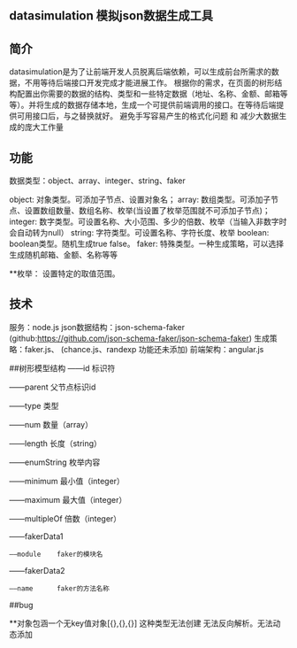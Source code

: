 ## datasimulation 模拟json数据生成工具

## 简介
datasimulation是为了让前端开发人员脱离后端依赖，可以生成前台所需求的数据，不用等待后端接口开发完成才能进展工作。
根据你的需求，在页面的树形结构配置出你需要的数据的结构、类型和一些特定数据（地址、名称、金额、邮箱等等）。并将生成的数据存储本地，生成一个可提供前端调用的接口。在等待后端提供可用接口后，与之替换就好。
避免手写容易产生的格式化问题 和 减少大数据生成的庞大工作量

## 功能
数据类型：object、array、integer、string、faker

object:		对象类型。可添加子节点、设置对象名；
array: 		数组类型。可添加子节点、设置数组数量、数组名称、枚举(当设置了枚举范围就不可添加子节点)；
integer:	数字类型。可设置名称、大小范围、多少的倍数、枚举（当输入非数字时会自动转为null）
string:		字符类型。可设置名称、字符长度、枚举
boolean: 	boolean类型。随机生成true false。
faker:		特殊类型。一种生成策略，可以选择生成随机邮箱、金额、名称等等

**枚举：	设置特定的取值范围。

## 技术
服务：node.js
json数据结构：json-schema-faker (github:https://github.com/json-schema-faker/json-schema-faker) 
生成策略：faker.js、 (chance.js、randexp 功能还未添加)
前端架构：angular.js


##树形模型结构
——id			标识符

——parent		父节点标识id

——type			类型

——num			数量（array）

——length		长度（string）

——enumString	枚举内容

——minimum		最小值（integer）

——maximum		最大值（integer）

——multipleOf	倍数（integer）

——fakerData1

	——module	faker的模块名
	
——fakerData2

	——name		faker的方法名称
	

##bug

**对象包涵一个无key值对象[{},{},{}]  这种类型无法创建 无法反向解析。无法动态添加
